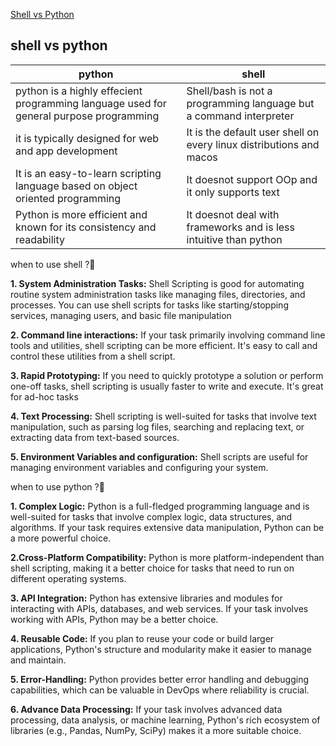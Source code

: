 
[Shell vs Python](#shell-vs-python)


## shell vs python

|python | shell |
|---|---|
|python is a highly effecient programming language used for general purpose programming| Shell/bash is not a programming language but a command interpreter|
|it is typically designed for web and app development| It is the default user shell on every linux distributions and macos|
|It is an easy-to-learn scripting language based on object oriented programming| It doesnot support OOp and it only supports text|
|Python is more efficient and known for its consistency and readability| It doesnot deal with frameworks and is less intuitive than python|

when to use shell ?🤔

**1. System Administration Tasks:** Shell Scripting is good for automating routine system administration tasks like managing files, directories, and processes. You can use shell scripts for tasks like starting/stopping services, managing users, and basic file manipulation

**2. Command line interactions:** If your task primarily involving  command line tools and utilities, shell scripting can be more efficient. It's easy to call and control these utilities from a shell script.

**3. Rapid Prototyping:** If you need to quickly prototype a solution or perform one-off tasks, shell scripting is usually faster to write and execute. It's great for ad-hoc tasks

**4. Text Processing:** Shell scripting is well-suited for tasks that involve text manipulation, such as parsing log files, searching and replacing text, or extracting data from text-based sources.

**5. Environment Variables and configuration:** Shell scripts are useful for managing environment variables and configuring your system.

when to use python ?🤔

**1. Complex Logic:** Python is a full-fledged programming language and is well-suited for tasks that involve complex logic, data structures, and algorithms. If your task requires extensive data manipulation, Python can be a more powerful choice.


**2.Cross-Platform Compatibility:** Python is more platform-independent than shell scripting, making it a better choice for tasks that need to run on different operating systems. 

**3. API Integration:** Python has extensive libraries and modules for interacting with APIs, databases, and web services. If your task involves working with APIs, Python may be a better choice.

**4. Reusable Code:** If you plan to reuse your code or build larger applications, Python's structure and modularity make it easier to manage and maintain.

**5. Error-Handling:** Python provides better error handling and debugging capabilities, which can be valuable in DevOps where reliability is crucial.

**6. Advance Data Processing:** If your task involves advanced data processing, data analysis, or machine learning, Python's rich ecosystem of libraries (e.g., Pandas, NumPy, SciPy) makes it a more suitable choice.

